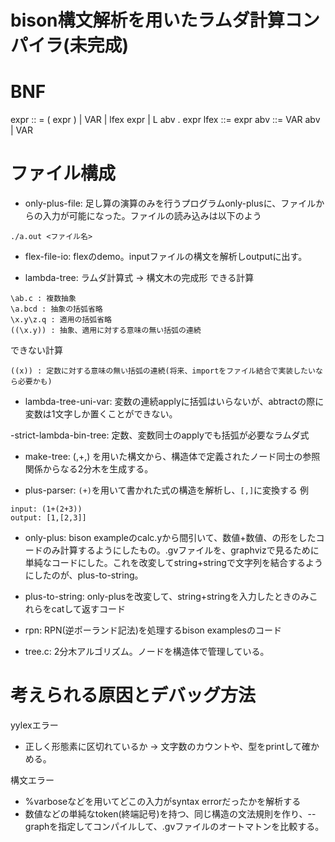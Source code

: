 # bison構文解析を用いたラムダ計算コンパイラ(未完成)

# BNF

expr :: = ( expr )
    | VAR
    | lfex expr 
    | L abv . expr
lfex ::= expr
abv ::= VAR abv
    | VAR


# ファイル構成


- only-plus-file: 足し算の演算のみを行うプログラムonly-plusに、ファイルからの入力が可能になった。ファイルの読み込みは以下のよう
```
./a.out <ファイル名>
```

- flex-file-io: flexのdemo。inputファイルの構文を解析しoutputに出す。

- lambda-tree: ラムダ計算式 -> 構文木の完成形
できる計算
```
\ab.c : 複数抽象
\a.bcd : 抽象の括弧省略
\x.y\z.q : 適用の括弧省略
((\x.y)) : 抽象、適用に対する意味の無い括弧の連続
```

できない計算
```
((x)) : 定数に対する意味の無い括弧の連続(将来、importをファイル結合で実装したいなら必要かも)
```

- lambda-tree-uni-var: 変数の連続applyに括弧はいらないが、abtractの際に変数は1文字しか置くことができない。

-strict-lambda-bin-tree: 定数、変数同士のapplyでも括弧が必要なラムダ式

- make-tree: (,+,) を用いた構文から、構造体で定義されたノード同士の参照関係からなる2分木を生成する。
 


- plus-parser: `(+)`を用いて書かれた式の構造を解析し、`[,]`に変換する
例
```
input: (1+(2+3))
output: [1,[2,3]]
```

- only-plus: bison exampleのcalc.yから間引いて、数値+数値、の形をしたコードのみ計算するようにしたもの。.gvファイルを、graphvizで見るために単純なコードにした。これを改変してstring+stringで文字列を結合するようにしたのが、plus-to-string。

- plus-to-string: only-plusを改変して、string+stringを入力したときのみこれらをcatして返すコード

- rpn: RPN(逆ポーランド記法)を処理するbison examplesのコード

- tree.c: 2分木アルゴリズム。ノードを構造体で管理している。

# 考えられる原因とデバッグ方法

yylexエラー
- 正しく形態素に区切れているか -> 文字数のカウントや、型をprintして確かめる。

構文エラー
- %varboseなどを用いてどこの入力がsyntax errorだったかを解析する
- 数値などの単純なtoken(終端記号)を持つ、同じ構造の文法規則を作り、--graphを指定してコンパイルして、.gvファイルのオートマトンを比較する。
